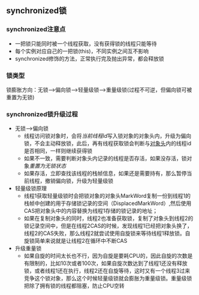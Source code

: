 ## synchronized锁
### synchronized注意点
- 一把锁只能同时被一个线程获取，没有获得锁的线程只能等待
- 每个实例对应自己的一把锁(this)，不同实例之间互不影响
- synchronized修饰的方法，正常执行完及抛出异常，都会释放锁
### 锁类型
锁膨胀方向：无锁-->偏向锁-->轻量级锁-->重量级锁(过程不可逆，但偏向锁可被重置为无锁)
### synchronized锁升级过程
- 无锁-->偏向锁
    - 线程访问锁对象时，会将*当前线程id*写入锁对象的对象头内，升级为偏向锁，不会主动释放锁，此后，再有线程获取锁会判断与[对象头](../深入理解JVM-jdk1.7/HotSpot虚拟机对象探秘.md)内的线程id是否相同，一样则继续获得锁
    - 如果不一致，需要判断对象头内记录的线程是否存活，如果没存活，锁对象*重置为无锁状态*
    - 如果存活，立即查找该线程的栈帧信息，如果还是需要持有，那么暂停当前线程，撤销偏向锁，升级为轻量级锁
- 轻量级锁原理
    - 线程1获取轻量级锁时会把锁对象的对象头MarkWord复制一份到线程1的栈帧中创建的用于存储锁记录的空间（DisplacedMarkWord）,然后使用CAS把对象头中的内容替换为线程1存储的锁记录的地址；
    - 如果在复制对象头的同时，线程2也准备获取锁，复制了对象头到线程2的锁记录空间中，但是在线程2CAS的时候，发现线程1已经把对象头换了，线程2的CAS失败，那么线程2就尝试使用自旋锁来等待线程1释放锁。自旋锁简单来说就是让线程2在循环中不断CAS
- 升级重量锁
    - 如果自旋的时间太长也不行，因为自旋是要耗CPU的，因此自旋的次数是有限制的，比如10次或者100次，如果自旋次数达到了线程1还没有释放锁，或者线程1还在执行，线程2还在自旋等待，这时又有一个线程3过来竞争这个锁对象，那么这个时候轻量级锁就会膨胀为重量级锁。重量级锁把除了拥有锁的线程都阻塞，防止CPU空转
